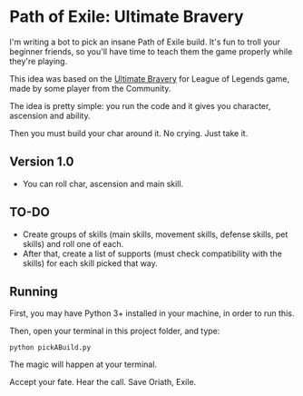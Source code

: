 # Path of Exile: Ultimate Bravery
I'm writing a bot to pick an insane Path of Exile build. It's fun to troll your beginner friends, so you'll have time to teach them the game properly while they're playing.

This idea was based on the [Ultimate Bravery](https://ultimate-bravery.net/) for League of Legends game, made by some player from the Community.

The idea is pretty simple: you run the code and it gives you character, ascension and ability.

Then you must build your char around it. No crying. Just take it.

## Version 1.0
* You can roll char, ascension and main skill.

## TO-DO
* Create groups of skills (main skills, movement skills, defense skills, pet skills) and roll one of each.
* After that, create a list of supports (must check compatibility with the skills) for each skill picked that way.

## Running

First, you may have Python 3+ installed in your machine, in order to run this.

Then, open your terminal in this project folder, and type:
```shell
python pickABuild.py
```

The magic will happen at your terminal.

Accept your fate. Hear the call. Save Oriath, Exile.
